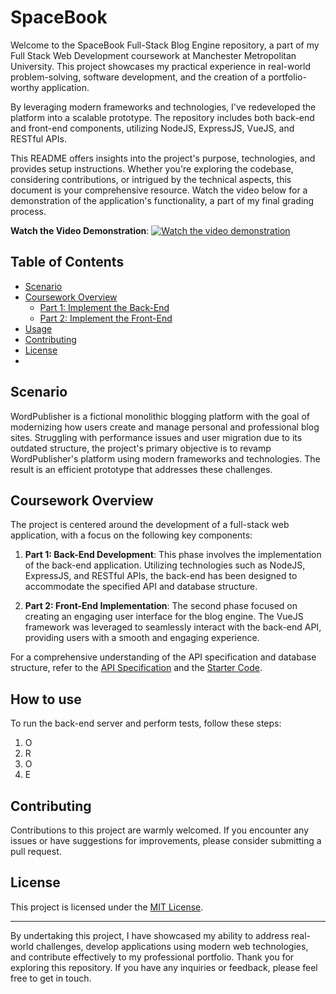 # SpaceBook 

Welcome to the SpaceBook Full-Stack Blog Engine repository, a part of my Full Stack Web Development coursework at Manchester Metropolitan University. This project showcases my practical experience in real-world problem-solving, software development, and the creation of a portfolio-worthy application.

By leveraging modern frameworks and technologies, I've redeveloped the platform into a scalable prototype. The repository includes both back-end and front-end components, utilizing NodeJS, ExpressJS, VueJS, and RESTful APIs.

This README offers insights into the project's purpose, technologies, and provides setup instructions. Whether you're exploring the codebase, considering contributions, or intrigued by the technical aspects, this document is your comprehensive resource. Watch the video below for a demonstration of the application's functionality, a part of my final grading process.

**Watch the Video Demonstration**: [![Watch the video demonstration](link_to_your_video_thumbnail_image)](link_to_your_video)

## Table of Contents

- [Scenario](#scenario)
- [Coursework Overview](#coursework-overview)
   - [Part 1: Implement the Back-End](#part-1-implement-the-back-end)
   - [Part 2: Implement the Front-End](#part-2-implement-the-front-end)
- [Usage](#usage)
- [Contributing](#contributing)
- [License](#license)
- 
## Scenario

WordPublisher is a fictional monolithic blogging platform with the goal of modernizing how users create and manage personal and professional blog sites. Struggling with performance issues and user migration due to its outdated structure, the project's primary objective is to revamp WordPublisher's platform using modern frameworks and technologies. The result is an efficient prototype that addresses these challenges.

## Coursework Overview

The project is centered around the development of a full-stack web application, with a focus on the following key components:

1. **Part 1: Back-End Development**: This phase involves the implementation of the back-end application. Utilizing technologies such as NodeJS, ExpressJS, and RESTful APIs, the back-end has been designed to accommodate the specified API and database structure.

2. **Part 2: Front-End Implementation**: The second phase focused on creating an engaging user interface for the blog engine. The VueJS framework was leveraged to seamlessly interact with the back-end API, providing users with a smooth and engaging experience.

For a comprehensive understanding of the API specification and database structure, refer to the [API Specification](https://app.swaggerhub.com/apis/ashwilliams/FullStack-WebDev-Assignment/1.0.0) and the [Starter Code](https://github.com/ash-williams/fsd_blog_engine_server).

## How to use 

To run the back-end server and perform tests, follow these steps:

1. O
2. R
3. O
4. E

## Contributing

Contributions to this project are warmly welcomed. If you encounter any issues or have suggestions for improvements, please consider submitting a pull request.

## License

This project is licensed under the [MIT License](LICENSE).

---

By undertaking this project, I have showcased my ability to address real-world challenges, develop applications using modern web technologies, and contribute effectively to my professional portfolio. Thank you for exploring this repository. If you have any inquiries or feedback, please feel free to get in touch.


